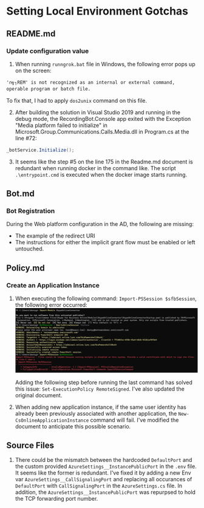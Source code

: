 # Setting Local Environment Gotchas

## README.md

### Update configuration value

1. When running `runngrok.bat` file in Windows, the following error pops up on the screen:

```cmd
'∩╗┐REM' is not recognized as an internal or external command,
operable program or batch file. 
```

To fix that, I had to apply `dos2unix` command on this file.

2. After building the solution in Visual Studio 2019 and running in the debug mode, the RecordingBot.Console app exited with the Exception "Media platform failed to initialize" in Microsoft.Group.Communications.Calls.Media.dll in Program.cs at the line #72:

```c#
_botService.Initialize();
```

3. It seems like the step #5 on the line 175 in the Readme.md document is redundant when running docker in the command like. The script `.\entrypoint.cmd` is executed when the docker image starts running.

## Bot.md

### Bot Registration

During the Web platform configuration in the AD, the following are missing:

- The example of the redirect URI
- The instructions for either the implicit grant flow must be enabled or left untouched.

## Policy.md

### Create an Application Instance

1. When executing the following command: `Import-PSSession $sfbSession`, the following error occurred:
![Screenshot1](./images/screenshot1.png)

    Adding the following step before running the last command has solved this issue:
`Set-ExecutionPolicy RemoteSigned`. I've also updated the original document.

2. When adding new application instance, if the same user identity has already been previously associated with another application, the `New-CsOnlineApplicationInstance` command will fail. I've modified the document to anticipate this possible scenario.

## Source Files

1. There could be the mismatch between the hardcoded `DefaultPort` and the custom provided `AzureSettings__InstancePublicPort` in the `.env` file. It seems like the former is redundant. I've fixed it by adding a new Env var `AzureSettings__CallSignalingPort` and replacing all occurances of `DefaultPort` with `CallSignalingPort` in the `AzureSettings.cs` file. In addition, the `AzureSettings__InstancePublicPort` was repurpsed to hold the TCP forwarding port number.

